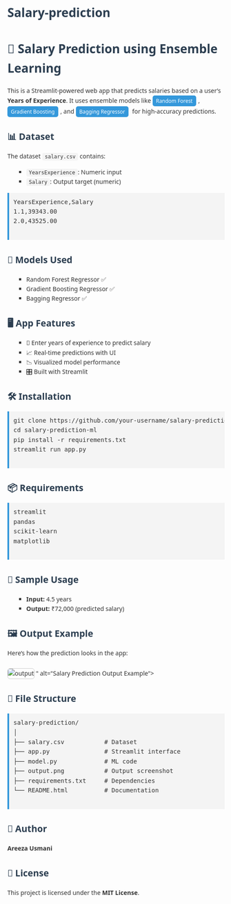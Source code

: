 # Salary-prediction
<!DOCTYPE html>
<html lang="en">
<head>
  <meta charset="UTF-8">
  <title>Salary Prediction using Ensemble Learning</title>
  <style>
    body {
      font-family: 'Segoe UI', sans-serif;
      line-height: 1.6;
      margin: 20px;
      color: #333;
    }
    h1, h2 {
      color: #2c3e50;
    }
    code {
      background: #f4f4f4;
      padding: 2px 6px;
      border-radius: 4px;
      font-family: monospace;
    }
    pre {
      background: #f4f4f4;
      padding: 10px;
      border-left: 4px solid #3498db;
      overflow-x: auto;
    }
    ul {
      list-style-type: square;
      margin-left: 20px;
    }
    .tag {
      display: inline-block;
      background: #3498db;
      color: white;
      padding: 3px 8px;
      border-radius: 5px;
      margin-right: 5px;
      font-size: 0.85em;
    }
    img {
      border: 1px solid #ccc;
      border-radius: 6px;
      max-width: 100%;
      height: auto;
      margin-top: 10px;
    }
  </style>
</head>
<body>

  <h1>💼 Salary Prediction using Ensemble Learning</h1>

  <p>
    This is a Streamlit-powered web app that predicts salaries based on a user’s <strong>Years of Experience</strong>. It uses ensemble models like
    <span class="tag">Random Forest</span>,
    <span class="tag">Gradient Boosting</span>, and
    <span class="tag">Bagging Regressor</span>
    for high-accuracy predictions.
  </p>

  <h2>📊 Dataset</h2>
  <p>The dataset <code>salary.csv</code> contains:</p>
  <ul>
    <li><code>YearsExperience</code>: Numeric input</li>
    <li><code>Salary</code>: Output target (numeric)</li>
  </ul>
  <pre>
YearsExperience,Salary
1.1,39343.00
2.0,43525.00
  </pre>

  <h2>🧠 Models Used</h2>
  <ul>
    <li>Random Forest Regressor ✅</li>
    <li>Gradient Boosting Regressor ✅</li>
    <li>Bagging Regressor ✅</li>
  </ul>

  <h2>🖥 App Features</h2>
  <ul>
    <li>🔢 Enter years of experience to predict salary</li>
    <li>📈 Real-time predictions with UI</li>
    <li>📉 Visualized model performance</li>
    <li>🎛 Built with Streamlit</li>
  </ul>

  <h2>🛠 Installation</h2>
  <pre>
git clone https://github.com/your-username/salary-prediction-ml.git
cd salary-prediction-ml
pip install -r requirements.txt
streamlit run app.py
  </pre>

  <h2>📦 Requirements</h2>
  <pre>
streamlit
pandas
scikit-learn
matplotlib
  </pre>

  <h2>🧪 Sample Usage</h2>
  <ul>
    <li><strong>Input:</strong> 4.5 years</li>
    <li><strong>Output:</strong> ₹72,000 (predicted salary)</li>
  </ul>

  <h2>🖼 Output Example</h2>
  <p>Here’s how the prediction looks in the app:</p>
  <img src="<img width="1886" height="966" alt="output" src="https://github.com/user-attachments/assets/bbb48375-dc78-4be4-b971-fdb6c9cd9f1a" />
" alt="Salary Prediction Output Example">

  <h2>📁 File Structure</h2>
  <pre>
salary-prediction/
│
├── salary.csv           # Dataset
├── app.py               # Streamlit interface
├── model.py             # ML code
├── output.png           # Output screenshot
├── requirements.txt     # Dependencies
└── README.html          # Documentation
  </pre>

  <h2>👤 Author</h2>
  <p><strong>Areeza Usmani</strong></p>

  <h2>📃 License</h2>
  <p>This project is licensed under the <strong>MIT License</strong>.</p>

</body>
</html>

